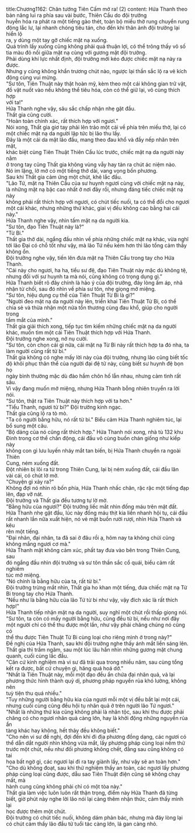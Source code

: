 title:Chương1162: Chân tướng Tiên Cấm mở ra! (2)
content:
Hứa Thanh theo bản năng lui ra phía sau vài bước, Thiên Cẩu do đội trưởng<br>huyễn hóa ra phát ra một tiếng gào thét, toàn bộ miếu thờ rung chuyển rung<br>động lắc lư, lại nhanh chóng tiêu tán, cho đến khi thân ảnh đội trưởng lại hiển lộ<br>ra, y dùng một tay gỡ chiếc mặt nạ xuống.<br>Quá trình lấy xuống cũng không phải quá thuận lợi, có thể trông thấy vô số<br>tia màu đỏ nối giữa mặt nạ cùng với gương mặt đội trưởng.<br>Phải dùng khí lực nhất định, đội trưởng mới kéo được chiếc mặt nạ này ra<br>được.<br>Nhưng y cũng không khẩn trương chút nào, ngược lại thần sắc lộ ra vẻ kích<br>động cùng vui mừng.<br>"Sư tôn, Tiên Thuật này thật hoàn mỹ, kèm theo một cái không gian trữ vật,<br>đồ vật nuốt vào nếu không thể tiêu hóa, còn có thể giữ lại, vô cùng thích hợp<br>với ta!"<br>Hứa Thanh nghe vậy, sâu sắc chấp nhận nhẹ gật đầu.<br>Thất gia cũng cười.<br>"Hoàn toàn chính xác, rất thích hợp với ngươi."<br>Nói xong, Thất gia giơ tay phải lên trảo một cái về phía trên miếu thờ, lại có<br>một chiếc mặt nạ da người lập tức bị lão thu lấy.<br>Đây là một cái da mặt lão đầu, mang theo đau khổ và đầy nếp nhăn trên mặt,<br>khác biệt cùng Tiên Thuật Thiên Cẩu lúc trước, chiếc mặt nạ da người này nằm<br>ở trong tay cũng Thất gia không vùng vẫy hay tản ra chút ác niệm nào.<br>Nó im lặng, lờ mờ có một tiếng thở dài, vang vọng bốn phương.<br>Sau khi Thất gia cảm ứng một chút, khẽ lắc đầu.<br>"Lão Tứ, mặt nạ Thiên Cẩu của sư huynh ngươi cùng với chiếc mặt nạ này,<br>là những mặt nạ bậc cao nhất ở nơi đây rồi, nhưng đáng tiếc chiếc mặt nạ này<br>không phải rất thích hợp với ngươi, có chút tiếc nuối, ta có thể đổi cho ngươi<br>một cái khác, nhưng những thứ khác, giai vị đều không cao bằng hai cái này."<br>Hứa Thanh nghe vậy, nhìn tấm mặt nạ da người kia.<br>"Sư tôn, đạo Tiên Thuật này là?"<br>"Từ Bi."<br>Thất gia thở dài, ngẩng đầu nhìn về phía những chiếc mặt nạ khác, vừa nghĩ<br>tới lão Đại có chỗ tốt như vậy, mà lão Tứ nếu kém hơn thì lão tổng cảm thấy<br>không ổn.<br>Đội trưởng nghe vậy, tiến lên đưa mặt nạ Thiên Cẩu trong tay cho Hứa<br>Thanh.<br>"Cái này cho ngươi, ha ha, tiểu sư đệ, đạo Tiên Thuật này mặc dù không tệ,<br>nhưng đối với sư huynh ta mà nói, cũng không có trọng dụng gì.”<br>Hứa Thanh biết rõ đây chính là hảo ý của đội trưởng, đáy lòng ấm áp, nhã<br>nhặn từ chối, sau đó nhìn về phía sư tôn, nhẹ giọng mở miệng.<br>"Sư tôn, hiệu dụng cụ thể của Tiên Thuật Từ Bi là gì?"<br>"Người đeo mặt nạ da người này lên, triển khai Tiên Thuật Từ Bi, có thể<br>chia sẻ và thừa nhận một nửa tổn thương cùng đau khổ, giúp cho người trong<br>tầm mắt của mình."<br>Thất gia giải thích xong, tiếp tục tìm kiếm những chiếc mặt nạ da người<br>khác, muốn tìm một cái Tiên Thuật thích hợp với Hứa Thanh.<br>Đội trưởng nghe xong, nở nụ cười.<br>"Sư tôn, còn chọn cái gì nữa, cái mặt nạ Từ Bi này rất thích hợp ta đó nha, ta<br>làm người cũng rất từ bi."<br>Thất gia không có nghe mấy lời này của đội trưởng, nhưng lão cũng biết tốc<br>độ khôi phục thân thể của người đại đệ tử này, cũng biết sư huynh đệ bọn họ<br>ngày bình thường mặc dù đào hầm chôn hố lẫn nhau, nhưng cảm tình rất sâu.<br>Vì vậy đang muốn mở miệng, nhưng Hứa Thanh bỗng nhiên truyền ra lời<br>nói.<br>"Sư tôn, thật ra Tiên Thuật này thích hợp với ta hơn."<br>"Tiểu Thanh, ngươi từ bi?" Đội trưởng kinh ngạc.<br>Thất gia cũng lộ ra tò mò.<br>"Ta có người bằng hữu, nó rất từ bi." Biểu cảm Hứa Thanh nghiêm túc, lại<br>bổ sung một câu.<br>"Bộ dáng của nó cũng rất thích hợp." Hứa Thanh nói xong, nhà tù 132 khu<br>Đinh trong cơ thể chấn động, cái đầu vô cùng buồn chán giống như kiếp này<br>không con gì lưu luyến nháy mắt tan biến, bị Hứa Thanh chuyển ra ngoài Thiên<br>Cung, ném xuống đất.<br>Đột nhiên bị lôi ra từ trong Thiên Cung, lại bị ném xuống đất, cái đầu lăn<br>vài cái, có chút lờ mờ.<br>"Chuyện gì xảy ra?"<br>Không đợi nó nhìn rõ bốn phía, Hứa Thanh nhấc chân, rặc rặc một tiếng đạp<br>lên, đạp vỡ nát.<br>Đội trưởng và Thất gia đều tương tự lờ mờ.<br>"Bằng hữu của ngươi?" Đội trưởng liếc mắt nhìn đống máu trên mặt đất.<br>Hứa Thanh nhẹ gật đầu, lúc này đống máu thịt kia liền nhanh hội tụ, cái đầu<br>rất nhanh lần nữa xuất hiện, nó vẻ mặt buồn rười rượi, nhìn Hứa Thanh và kêu<br>rên một tiếng.<br>"Đại nhân, đại nhân, ta đã sai ở đâu rồi ạ, hôm nay ta không chửi cũng<br>không mắng ngươi cơ mà."<br>Hứa Thanh mặt không cảm xúc, phất tay đưa vào bên trong Thiên Cung, sau<br>đó ngẩng đầu nhìn đội trưởng và sư tôn thần sắc cổ quái, biểu cảm rất nghiêm<br>túc mở miệng.<br>"Nó chính là bằng hữu của ta, rất từ bi."<br>Đội trưởng trừng mắt nhìn, Thất gia ho khan một tiếng, đưa chiếc mặt nạ Từ<br>Bi trong tay cho Hứa Thanh.<br>"Nếu như là bằng hữu của lão Tứ từ bi như vậy, vậy đích xác là rất thích<br>hợp!"<br>Hứa Thanh tiếp nhận mặt nạ da người, suy nghĩ một chút rồi thấp giọng nói.<br>"Sư tôn, ta còn có mấy người bằng hữu, cũng đều từ bi, nếu như nơi đây<br>một người chỉ có thể thu được một lần, như vậy phải chăng chúng nó cũng có<br>thể thu được Tiên Thuật Từ Bi cùng loại cho riêng mình ở trong này?"<br>Đề nghị của Hứa Thanh, sau khi đội trưởng nghe thấy ánh mắt liền sáng lên.<br>Thất gia thì trầm ngâm, sau một lúc lâu hắn nhìn những gương mặt chung<br>quanh, cuối cùng lắc đầu.<br>"Căn cứ kinh nghiệm mà vi sư đã trải qua trong nhiều năm, sau cùng tổng<br>kết ra được, bất cứ chuyện gì, hăng quá hoá dở."<br>"Nhất là Tiên Thuật này, mỗi một đạo đều ẩn chứa đại nhân quả, vả lại<br>phương thức hình thành quỷ dị, phương pháp nguyền rủa khó lường, không nên<br>tuỳ tiện thu quá nhiều."<br>"Tuy những người bằng hữu kia của ngươi mỗi một vị đều bắt lại một cái,<br>nhưng cuối cùng cũng đều hội tụ nhân quả ở trên người lão Tứ ngươi."<br>"Nhất là những thứ kia cũng không phải là nhân tộc, sau khi thu được phải<br>chăng có cho ngươi nhân quả càng lớn, hay là khởi động những nguyền rủa ẩn<br>tàng khác hay không, hết thảy đều không biết."<br>"Cho nên vi sư đề nghị, đợi đến khi đi địa phương đồng dạng, các ngươi có<br>thể dẫn dắt người nhìn không vừa mắt, lấy phương pháp cùng loại nếm thử<br>trước một chút, nếu như đối phương không chết, đằng sau cũng không có tai<br>họa bất ngờ gì, các ngươi lại đi ra tay giành lấy, như vậy sẽ an toàn hơn."<br>"Cho dù không đoạt, sau khi thử nghiệm thấy an toàn, các ngươi lấy phương<br>pháp cùng loại cũng được, dẫu sao Tiên Thuật điện cũng sẽ không chạy mất, mà<br>hành cung cũng không phải chỉ có một tòa này."<br>Thất gia làm việc luôn luôn rất thận trọng, điểm này Hứa Thanh đã từng<br>biết, giờ phút này nghe lời lão nói lại càng thêm nhận thức, cảm thấy mình lại<br>học được thêm một chút.<br>Đội trường có chút tiếc nuối, không dám phản bác, nhưng mà đáy lòng lại<br>có chút cảm thấy lão đầu tử tuổi tác càng lớn, lá gan càng nhỏ.